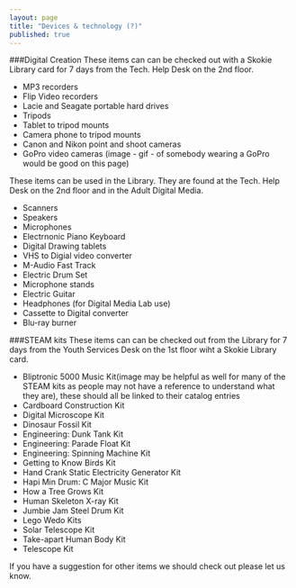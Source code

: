 ```yaml
---
layout: page
title: "Devices & technology (?)"
published: true
---
```


###Digital Creation 
These items can can be checked out with a Skokie Library card for 7 days from the Tech. Help Desk on the 2nd floor.
- MP3 recorders
- Flip Video recorders
- Lacie and Seagate portable hard drives
- Tripods
- Tablet to tripod mounts
- Camera phone to tripod mounts
- Canon and Nikon point and shoot cameras
- GoPro video cameras (image - gif - of somebody wearing a GoPro would be good on this page)

These items can be used in the Library. They are found at the Tech. Help Desk on the 2nd floor and in the Adult Digital Media. 
- Scanners
- Speakers
- Microphones
- Electrnonic Piano Keyboard
- Digital Drawing tablets
- VHS to Digial video converter
- M-Audio Fast Track
- Electric Drum Set
- Microphone stands
- Electric Guitar
- Headphones (for Digital Media Lab use)
- Cassette to Digital converter
- Blu-ray burner


###STEAM kits
These items can can be checked out from the Library for 7 days from the Youth Services Desk on the 1st floor wiht a Skokie Library card.
- Bliptronic 5000 Music Kit(image may be helpful as well for many of the STEAM kits as people may not have a reference to understand what they are), these should all be linked to their catalog entries
- Cardboard Construction Kit
- Digital Microscope Kit
- Dinosaur Fossil Kit
- Engineering: Dunk Tank Kit
- Engineering: Parade Float Kit
- Engineering: Spinning Machine Kit
- Getting to Know Birds Kit
- Hand Crank Static Electricity Generator Kit
- Hapi Min Drum: C Major Music Kit
- How a Tree Grows Kit
- Human Skeleton X-ray Kit
- Jumbie Jam Steel Drum Kit
- Lego Wedo Kits
- Solar Telescope Kit
- Take-apart Human Body Kit
- Telescope Kit

If you have a suggestion for other items we should check out please let us know. <insert email address or form>